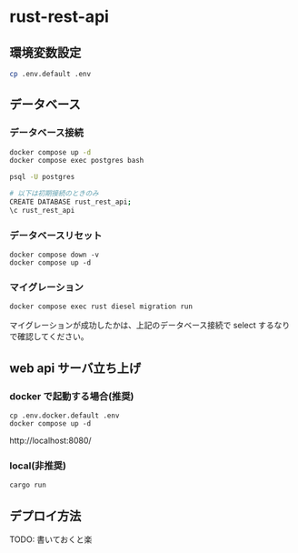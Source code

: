 # rust-rest-api

## 環境変数設定

```bash
cp .env.default .env
```

## データベース

### データベース接続

```bash
docker compose up -d
docker compose exec postgres bash

psql -U postgres

# 以下は初期接続のときのみ
CREATE DATABASE rust_rest_api;
\c rust_rest_api
```

### データベースリセット

```
docker compose down -v
docker compose up -d
```

### マイグレーション

```bash
docker compose exec rust diesel migration run
```

マイグレーションが成功したかは、上記のデータベース接続で select するなりで確認してください。

## web api サーバ立ち上げ

### docker で起動する場合(推奨)
```
cp .env.docker.default .env
docker compose up -d
```

http://localhost:8080/

### local(非推奨)
```bash
cargo run
```

## デプロイ方法

TODO: 書いておくと楽


